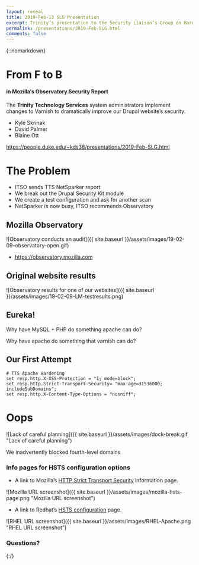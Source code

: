 ```yaml
---
layout: reveal
title: 2019-Feb-13 SLG Presentation
excerpt: Trinity’s presentation to the Security Liaison’s Group on Hardening and Unanticipated Affects
permalink: /presentations/2019-Feb-SLG.html
comments: false
---
```

{::nomarkdown}

# From F to B
#### in Mozilla’s Observatory Security Report

The **Trinity Technology Services** system administrators implement changes to Varnish to dramatically improve our Drupal website’s security.

* Kyle Skrinak
* David Palmer
* Blaine Ott

https://people.duke.edu/~kds38/presentations/2019-Feb-SLG.html



# The Problem

* ITSO sends TTS NetSparker report
* We break out the Drupal Security Kit module
* We create a test configuration and ask for another scan
* NetSparker is now busy, ITSO recommends Observatory



## Mozilla Observatory

![Observatory conducts an audit]({{ site.baseurl }}/assets/images/19-02-09-observatory-open.gif)

* https://observatory.mozilla.com



## Original website results

![Observatory results for one of our websites]({{ site.baseurl }}/assets/images/19-02-09-LM-testresults.png) 



## Eureka!

Why have MySQL + PHP do something apache can do?

Why have apache do something that varnish can do?



## Our First Attempt

```
# TTS Apache Hardening  
set resp.http.X-XSS-Protection = "1; mode=block";  
set resp.http.Strict-Transport-Security= "max-age=31536000; includeSubDomains";  
set resp.http.X-Content-Type-Options = "nosniff";  
```



# Oops

![Lack of careful planning]({{ site.baseurl }}/assets/images/dock-break.gif "Lack of careful planning")

We inadvertently blocked fourth-level domains



### Info pages for HSTS configuration options

* A link to Mozilla&rsquo;s [HTTP Strict Transport Security](https://infosec.mozilla.org/guidelines/web_security#http-strict-transport-security "link to HSTS page") information page.


![Mozilla URL screenshot]({{ site.baseurl }}/assets/images/mozilla-hsts-page.png "Mozilla URL screenshot") 



* A link to Redhat’s [HSTS configuration](https://access.redhat.com/solutions/1220063 "Redhat page on HSTS config") page.


![RHEL URL screenshot]({{ site.baseurl }}/assets/images/RHEL-Apache.png "RHEL URL screenshot") 



### Questions?
{:/}
